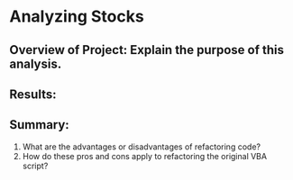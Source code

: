 # Analyzing Stocks

## Overview of Project: Explain the purpose of this analysis.

## Results: 

## Summary: 
1. What are the advantages or disadvantages of refactoring code?
2. How do these pros and cons apply to refactoring the original VBA script?
